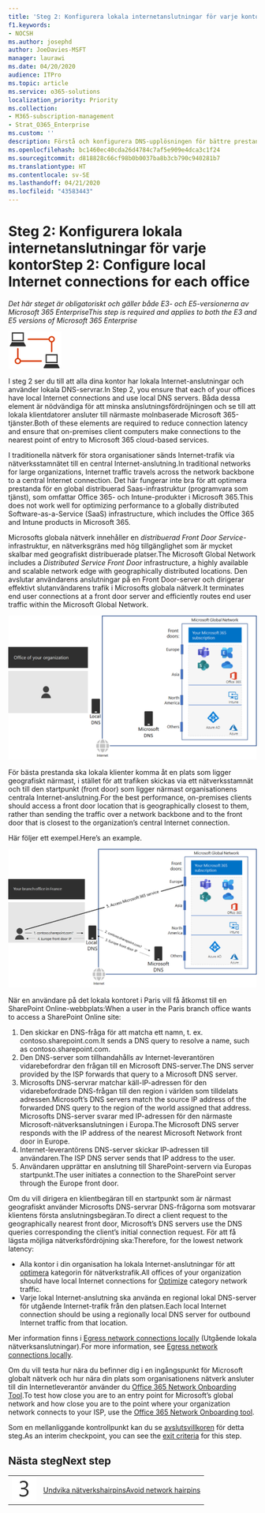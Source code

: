 ```yaml
---
title: 'Steg 2: Konfigurera lokala internetanslutningar för varje kontor'
f1.keywords:
- NOCSH
ms.author: josephd
author: JoeDavies-MSFT
manager: laurawi
ms.date: 04/20/2020
audience: ITPro
ms.topic: article
ms.service: o365-solutions
localization_priority: Priority
ms.collection:
- M365-subscription-management
- Strat_O365_Enterprise
ms.custom: ''
description: Förstå och konfigurera DNS-upplösningen för bättre prestanda.
ms.openlocfilehash: bc1460ec40cda26d4784c7af5e909e4dca3c1f24
ms.sourcegitcommit: d818828c66cf98b0b0037ba8b3cb790c940281b7
ms.translationtype: HT
ms.contentlocale: sv-SE
ms.lasthandoff: 04/21/2020
ms.locfileid: "43583443"
---
```

# <a name="step-2-configure-local-internet-connections-for-each-office"></a><span data-ttu-id="18b3e-103">Steg 2: Konfigurera lokala internetanslutningar för varje kontor</span><span class="sxs-lookup"><span data-stu-id="18b3e-103">Step 2: Configure local Internet connections for each office</span></span>

<span data-ttu-id="18b3e-104">*Det här steget är obligatoriskt och gäller både E3- och E5-versionerna av Microsoft 365 Enterprise*</span><span class="sxs-lookup"><span data-stu-id="18b3e-104">*This step is required and applies to both the E3 and E5 versions of Microsoft 365 Enterprise*</span></span>

![Fas 1 – nätverk](../media/deploy-foundation-infrastructure/networking_icon-small.png)

<span data-ttu-id="18b3e-106">I steg 2 ser du till att alla dina kontor har lokala Internet-anslutningar och använder lokala DNS-servrar.</span><span class="sxs-lookup"><span data-stu-id="18b3e-106">In Step 2, you ensure that each of your offices have local Internet connections and use local DNS servers.</span></span> <span data-ttu-id="18b3e-107">Båda dessa element är nödvändiga för att minska anslutningsfördröjningen och se till att lokala klientdatorer ansluter till närmaste molnbaserade Microsoft 365-tjänster.</span><span class="sxs-lookup"><span data-stu-id="18b3e-107">Both of these elements are required to reduce connection latency and ensure that on-premises client computers make connections to the nearest point of entry to Microsoft 365 cloud-based services.</span></span>

<span data-ttu-id="18b3e-108">I traditionella nätverk för stora organisationer sänds Internet-trafik via nätverksstamnätet till en central Internet-anslutning.</span><span class="sxs-lookup"><span data-stu-id="18b3e-108">In traditional networks for large organizations, Internet traffic travels across the network backbone to a central Internet connection.</span></span> <span data-ttu-id="18b3e-109">Det här fungerar inte bra för att optimera prestanda för en global distribuerad Saas-infrastruktur (programvara som tjänst), som omfattar Office 365- och Intune-produkter i Microsoft 365.</span><span class="sxs-lookup"><span data-stu-id="18b3e-109">This does not work well for optimizing performance to a globally distributed Software-as-a-Service (SaaS) infrastructure, which includes the Office 365 and Intune products in Microsoft 365.</span></span>

<span data-ttu-id="18b3e-110">Microsofts globala nätverk innehåller en *distribuerad Front Door Service*-infrastruktur, en nätverksgräns med hög tillgänglighet som är mycket skalbar med geografiskt distribuerade platser.</span><span class="sxs-lookup"><span data-stu-id="18b3e-110">The Microsoft Global Network includes a *Distributed Service Front Door* infrastructure, a highly available and scalable network edge with geographically distributed locations.</span></span> <span data-ttu-id="18b3e-111">Den avslutar användarens anslutningar på en Front Door-server och dirigerar effektivt slutanvändarens trafik i Microsofts globala nätverk.</span><span class="sxs-lookup"><span data-stu-id="18b3e-111">It terminates end user connections at a front door server and efficiently routes end user traffic within the Microsoft Global Network.</span></span>

![Microsofts globala nätverk](../media/networking-dns-resolution-same-location/microsoft-global-network.png)

<span data-ttu-id="18b3e-113">För bästa prestanda ska lokala klienter komma åt en plats som ligger geografiskt närmast, i stället för att trafiken skickas via ett nätverksstamnät och till den startpunkt (front door) som ligger närmast organisationens centrala Internet-anslutning.</span><span class="sxs-lookup"><span data-stu-id="18b3e-113">For the best performance, on-premises clients should access a front door location that is geographically closest to them, rather than sending the traffic over a network backbone and to the front door that is closest to the organization’s central Internet connection.</span></span>

<span data-ttu-id="18b3e-114">Här följer ett exempel.</span><span class="sxs-lookup"><span data-stu-id="18b3e-114">Here’s an example.</span></span>

![Exempel på användning av Microsofts globala nätverk](../media/networking-dns-resolution-same-location/microsoft-global-network-example.png)

<span data-ttu-id="18b3e-116">När en användare på det lokala kontoret i Paris vill få åtkomst till en SharePoint Online-webbplats:</span><span class="sxs-lookup"><span data-stu-id="18b3e-116">When a user in the Paris branch office wants to access a SharePoint Online site:</span></span>

1. <span data-ttu-id="18b3e-117">Den skickar en DNS-fråga för att matcha ett namn, t. ex. contoso.sharepoint.com.</span><span class="sxs-lookup"><span data-stu-id="18b3e-117">It sends a DNS query to resolve a name, such as contoso.sharepoint.com.</span></span> 
2. <span data-ttu-id="18b3e-118">Den DNS-server som tillhandahålls av Internet-leverantören vidarebefordrar den frågan till en Microsoft DNS-server.</span><span class="sxs-lookup"><span data-stu-id="18b3e-118">The DNS server provided by the ISP forwards that query to a Microsoft DNS server.</span></span>
3. <span data-ttu-id="18b3e-119">Microsofts DNS-servrar matchar käll-IP-adressen för den vidarebefordrade DNS-frågan till den region i världen som tilldelats adressen.</span><span class="sxs-lookup"><span data-stu-id="18b3e-119">Microsoft’s DNS servers match the source IP address of the forwarded DNS query to the region of the world assigned that address.</span></span> <span data-ttu-id="18b3e-120">Microsofts DNS-server svarar med IP-adressen för den närmaste Microsoft-nätverksanslutningen i Europa.</span><span class="sxs-lookup"><span data-stu-id="18b3e-120">The Microsoft DNS server responds with the IP address of the nearest Microsoft Network front door in Europe.</span></span>
4. <span data-ttu-id="18b3e-121">Internet-leverantörens DNS-server skickar IP-adressen till användaren.</span><span class="sxs-lookup"><span data-stu-id="18b3e-121">The ISP DNS server sends that IP address to the user.</span></span>
5. <span data-ttu-id="18b3e-122">Användaren upprättar en anslutning till SharePoint-servern via Europas startpunkt.</span><span class="sxs-lookup"><span data-stu-id="18b3e-122">The user initiates a connection to the SharePoint server through the Europe front door.</span></span>

<span data-ttu-id="18b3e-123">Om du vill dirigera en klientbegäran till en startpunkt som är närmast geografiskt använder Microsofts DNS-servrar DNS-frågorna som motsvarar klientens första anslutningsbegäran.</span><span class="sxs-lookup"><span data-stu-id="18b3e-123">To direct a client request to the geographically nearest front door, Microsoft’s DNS servers use the DNS queries corresponding the client’s initial connection request.</span></span> <span data-ttu-id="18b3e-124">För att få lägsta möjliga nätverksfördröjning ska:</span><span class="sxs-lookup"><span data-stu-id="18b3e-124">Therefore, for the lowest network latency:</span></span>

- <span data-ttu-id="18b3e-125">Alla kontor i din organisation ha lokala Internet-anslutningar för att [optimera](https://docs.microsoft.com/office365/enterprise/office-365-network-connectivity-principles#new-office-365-endpoint-categories) kategorin för nätverkstrafik.</span><span class="sxs-lookup"><span data-stu-id="18b3e-125">All offices of your organization should have local Internet connections for [Optimize](https://docs.microsoft.com/office365/enterprise/office-365-network-connectivity-principles#new-office-365-endpoint-categories) category network traffic.</span></span>
- <span data-ttu-id="18b3e-126">Varje lokal Internet-anslutning ska använda en regional lokal DNS-server för utgående Internet-trafik från den platsen.</span><span class="sxs-lookup"><span data-stu-id="18b3e-126">Each local Internet connection should be using a regionally local DNS server for outbound Internet traffic from that location.</span></span>

<span data-ttu-id="18b3e-127">Mer information finns i [Egress network connections locally](https://docs.microsoft.com/office365/enterprise/office-365-network-connectivity-principles#egress-network-connections-locally) (Utgående lokala nätverksanslutningar).</span><span class="sxs-lookup"><span data-stu-id="18b3e-127">For more information, see [Egress network connections locally](https://docs.microsoft.com/office365/enterprise/office-365-network-connectivity-principles#egress-network-connections-locally).</span></span> 

<span data-ttu-id="18b3e-128">Om du vill testa hur nära du befinner dig i en ingångspunkt för Microsoft globalt nätverk och hur nära din plats som organisationens nätverk ansluter till din Internetleverantör använder du [Office 365 Network Onboarding Tool](https://connectivity.office.com/).</span><span class="sxs-lookup"><span data-stu-id="18b3e-128">To test how close you are to an entry point for Microsoft’s global network and how close you are to the point where your organization network connects to your ISP, use the [Office 365 Network Onboarding tool](https://connectivity.office.com/).</span></span>

<span data-ttu-id="18b3e-129">Som en mellanliggande kontrollpunkt kan du se [avslutsvillkoren](networking-exit-criteria.md#crit-networking-step2) för detta steg.</span><span class="sxs-lookup"><span data-stu-id="18b3e-129">As an interim checkpoint, you can see the [exit criteria](networking-exit-criteria.md#crit-networking-step2) for this step.</span></span>

## <a name="next-step"></a><span data-ttu-id="18b3e-130">Nästa steg</span><span class="sxs-lookup"><span data-stu-id="18b3e-130">Next step</span></span>

|||
|:-------|:-----|
|![Steg 3](../media/stepnumbers/Step3.png)|[<span data-ttu-id="18b3e-132">Undvika nätverkshairpins</span><span class="sxs-lookup"><span data-stu-id="18b3e-132">Avoid network hairpins</span></span>](networking-avoid-network-hairpins.md)|
